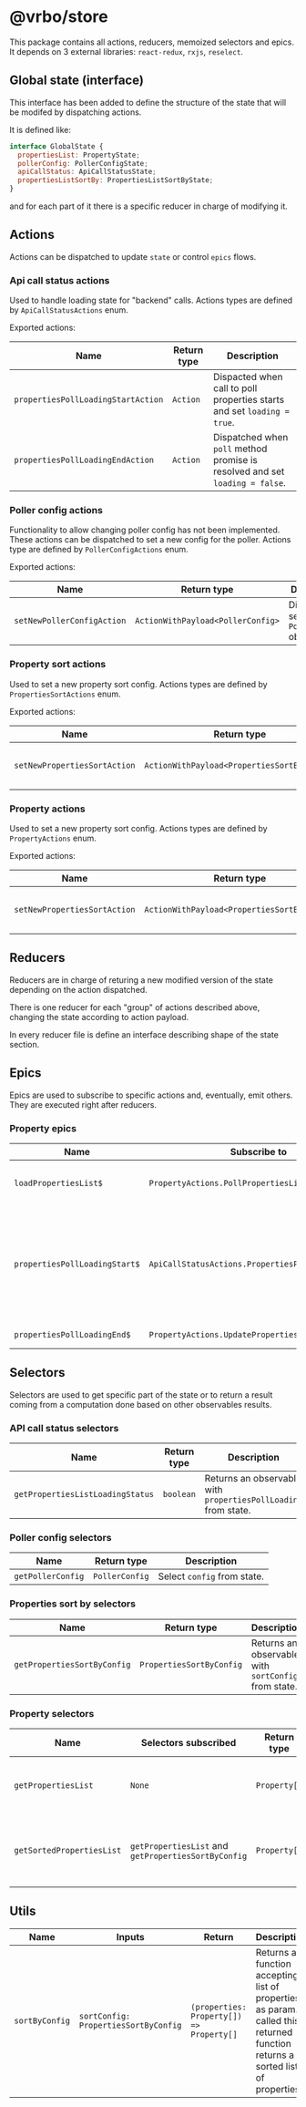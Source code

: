 # @vrbo/store

This package contains all actions, reducers, memoized selectors and epics. It depends on 3 external libraries: `react-redux`, `rxjs`, `reselect`. 

## Global state (interface)

This interface has been added to define the structure of the state that will be modifed by dispatching actions. 

It is defined like: 

```javascript
interface GlobalState {
  propertiesList: PropertyState;
  pollerConfig: PollerConfigState;
  apiCallStatus: ApiCallStatusState;
  propertiesListSortBy: PropertiesListSortByState;
}
```

and for each part of it there is a specific reducer in charge of modifying it. 

## Actions

Actions can be dispatched to update `state` or control `epics` flows. 

### Api call status actions

Used to handle loading state for "backend" calls. Actions types are defined by `ApiCallStatusActions` enum.

Exported actions:

| Name                               | Return type | Description                                                  |
| ---------------------------------- | ----------- | ------------------------------------------------------------ |
| `propertiesPollLoadingStartAction` | `Action`    | Dispacted when call to poll properties starts and set `loading = true`. |
| `propertiesPollLoadingEndAction`   | `Action`    | Dispatched when `poll` method promise is resolved and set `loading = false`. |

### Poller config actions

Functionality to allow changing poller config has not been implemented. These actions can be dispatched to set a new config for the poller. Actions type are defined by `PollerConfigActions` enum.

Exported actions:

| Name                       | Return type                       | Description                                   |
| -------------------------- | --------------------------------- | --------------------------------------------- |
| `setNewPollerConfigAction` | `ActionWithPayload<PollerConfig>` | Dispacted to set a new `PollerConfig` object. |

### Property sort actions

Used to set a new property sort config. Actions types are defined by `PropertiesSortActions` enum.

Exported actions:

| Name                         | Return type                                 | Description                                   |
| ---------------------------- | ------------------------------------------- | --------------------------------------------- |
| `setNewPropertiesSortAction` | `ActionWithPayload<PropertiesSortByConfig>` | Dispacted to set a new `PollerConfig` object. |

### Property actions

Used to set a new property sort config. Actions types are defined by `PropertyActions` enum.

Exported actions:

| Name                         | Return type                                 | Description                                   |
| ---------------------------- | ------------------------------------------- | --------------------------------------------- |
| `setNewPropertiesSortAction` | `ActionWithPayload<PropertiesSortByConfig>` | Dispacted to set a new `PollerConfig` object. |

## Reducers

Reducers are in charge of returing a new modified version of the state depending on the action dispatched.

There is one reducer for each "group" of actions described above, changing the state according to action payload.

In every reducer file is define an interface describing shape of the state section.

## Epics

Epics are used to subscribe to specific actions and, eventually, emit others. They are executed right after reducers.

### Property epics

| Name                          | Subscribe to                                      | Description                                                  |
| ----------------------------- | ------------------------------------------------- | ------------------------------------------------------------ |
| `loadPropertiesList$`         | `PropertyActions.PollPropertiesList`              | Starts a timer emitting `propertiesPollLoadingStartAction` every 15 secs, setting `propertiesPollLoading = true`. |
| `propertiesPollLoadingStart$` | `ApiCallStatusActions.PropertiesPollLoadingStart` | Call `poll` method twice combining returned promised using `Promise.all` method and converting result into an `Observable` using `fromPromise`. Dispatches `updatePropertiesListAction` in case of success, `failPollingPropertiesListAction` instead. |
| `propertiesPollLoadingEnd$`   | `PropertyActions.UpdatePropertiesList`            | Once list is updated, set `propertiesPollLoading = false`.   |

## Selectors

Selectors are used to get specific part of the state or to return a result coming from a computation done based on other observables results.

### API call status selectors

| Name                             | Return type | Description                                                  |
| -------------------------------- | ----------- | ------------------------------------------------------------ |
| `getPropertiesListLoadingStatus` | `boolean`   | Returns an observable with `propertiesPollLoading` from state. |

### Poller config selectors

| Name              | Return type    | Description                 |
| ----------------- | -------------- | --------------------------- |
| `getPollerConfig` | `PollerConfig` | Select `config` from state. |

### Properties sort by selectors

| Name                        | Return type              | Description                                         |
| --------------------------- | ------------------------ | --------------------------------------------------- |
| `getPropertiesSortByConfig` | `PropertiesSortByConfig` | Returns an observable with `sortConfig` from state. |

### Property selectors

| Name                      | Selectors subscribed                                | Return type  | Description                                         |
| ------------------------- | --------------------------------------------------- | ------------ | --------------------------------------------------- |
| `getPropertiesList`       | `None`                                              | `Property[]` | Returns an observable with `properties` from state. |
| `getSortedPropertiesList` | `getPropertiesList` and `getPropertiesSortByConfig` | `Property[]` | Return an observable with a sorted properties list  |

## Utils

| Name           | Inputs                               | Return                                   | Description                                                  |
| -------------- | ------------------------------------ | ---------------------------------------- | ------------------------------------------------------------ |
| `sortByConfig` | `sortConfig: PropertiesSortByConfig` | `(properties: Property[]) => Property[]` | Returns a function accepting a list of properties as param. If called this returned function returns a sorted list of properties |